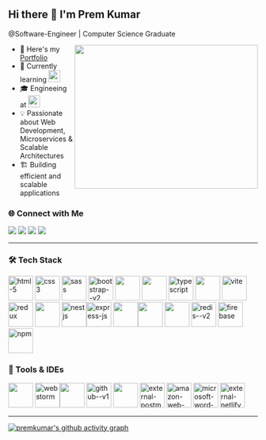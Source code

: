 ## Hi there 👋 I'm Prem Kumar
 @Software-Engineer | Computer Science Graduate

<img align="right" width="370" height="290" src="https://user-images.githubusercontent.com/74038190/212750996-938b257b-266c-45a7-9af7-655341c0f58b.gif">

- 🔭 Here's my [Portfolio](https://premkumar-s.web.app/)  
- 🌱 Currently learning [<img src="https://avatars.githubusercontent.com/u/64235328?s=200&v=4" height="24">](https://remix.run/)
- 🎓 Engineeing at [<img src="https://upload.wikimedia.org/wikipedia/en/5/53/Kalasalingam_Academy_of_Research_and_Education_logo.png" height="24">](https://www.kalasalingam.ac.in/)
- 💡 Passionate about Web Development, Microservices & Scalable Architectures
- 🏗️ Building efficient and scalable applications

### 🌐 Connect with Me  
[<img src="https://img.shields.io/badge/Twitter-1DA1F2?style=for-the-badge&logo=twitter&logoColor=white" />](https://twitter.com/)  [<img src="https://img.shields.io/badge/LinkedIn-0077B5?style=for-the-badge&logo=linkedin&logoColor=white" />](https://www.linkedin.com/in/prem-kumar-s-267a73216/)  [<img src="https://img.shields.io/badge/GitHub-181717?style=for-the-badge&logo=github&logoColor=white" />](https://github.com/Premkumarwebdeveloper)  [<img src="https://img.shields.io/badge/Instagram-E4405F?style=for-the-badge&logo=instagram&logoColor=white" />](https://www.instagram.com/)  

---

### 🛠 Tech Stack  
<img width="50" height="50" src="https://img.icons8.com/arcade/64/html-5.png" alt="html-5"/> <img width="50" height="50" src="https://img.icons8.com/fluency/48/css3.png" alt="css3"/> <img width="50" height="50" src="https://img.icons8.com/color/48/sass.png" alt="sass"/> <img width="50" height="50" src="https://img.icons8.com/color/48/bootstrap--v2.png" alt="bootstrap--v2"/> <img width="50" height="50" src="https://img.icons8.com/color/48/000000/tailwind_css.png"/> <img width="50" height="50" src="https://img.icons8.com/color/48/000000/javascript.png"/> <img width="50" height="50" src="https://img.icons8.com/color/48/typescript.png" alt="typescript"/> <img width="50" height="50" src="https://img.icons8.com/color/48/000000/react-native.png"/> <img width="50" height="50" src="https://img.icons8.com/fluency/48/vite.png" alt="vite"/> <img width="50" height="50" src="https://img.icons8.com/color/48/redux.png" alt="redux"/> <img width="50" height="50" src="https://img.icons8.com/color/48/000000/nodejs.png"/> <img width="50" height="50" src="https://img.icons8.com/color/48/nestjs.png" alt="nestjs"/><img width="50" height="50" src="https://img.icons8.com/nolan/64/express-js.png" alt="express-js"/> <img height="50" width="50" src="https://img.icons8.com/color/48/null/graphql.png"/><img width="50" height="50" src="https://img.icons8.com/color/48/000000/mongodb.png"/> <img width="50" height="50" src="https://img.icons8.com/color/48/000000/mysql-logo.png"/> <img width="50" height="50" src="https://img.icons8.com/color/48/redis--v2.png" alt="redis--v2"/> <img width="50" height="50" src="https://img.icons8.com/color/48/firebase.png" alt="firebase"/> <img width="50" height="50" src="https://img.icons8.com/color/48/npm.png" alt="npm"/> 

### 🔧 Tools & IDEs  
<img  width="50" height="50" src="https://img.icons8.com/color/48/000000/visual-studio-code-2019.png"/> <img width="50" height="50" src="https://img.icons8.com/color/48/webstorm.png" alt="webstorm"/><img  width="50"  height="50" src="https://img.icons8.com/color/48/000000/git.png"/> <img width="50" height="50" src="https://img.icons8.com/color/48/github--v1.png" alt="github--v1"/> <img  width="50" height="50" src="https://img.icons8.com/color/48/000000/figma.png"/> <img width="50" height="50" src="https://img.icons8.com/external-tal-revivo-color-tal-revivo/48/external-postman-is-the-only-complete-api-development-environment-logo-color-tal-revivo.png" alt="external-postman-is-the-only-complete-api-development-environment-logo-color-tal-revivo"/> <img width="50" height="50" src="https://img.icons8.com/nolan/64/amazon-web-services.png" alt="amazon-web-services"/> <img width="50" height="50" src="https://img.icons8.com/color/48/microsoft-word-2019--v2.png" alt="microsoft-word-2019--v2"/> <img width="50" height="50" src="https://img.icons8.com/external-tal-revivo-shadow-tal-revivo/48/external-netlify-a-cloud-computing-company-that-offers-hosting-and-serverless-backend-services-for-static-websites-logo-shadow-tal-revivo.png" alt="external-netlify-a-cloud-computing-company-that-offers-hosting-and-serverless-backend-services-for-static-websites-logo-shadow-tal-revivo"/>

---


[![premkumar's github activity graph](https://github-readme-activity-graph.vercel.app/graph?username=premkumarwebdeveloper&bg_color=000000&color=ffffff&line=51f565&point=ffffff&area=true&hide_border=true)](https://github.com/ashutosh00710/github-readme-activity-graph)

